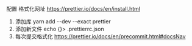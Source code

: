 配置 格式化网址  https://prettier.io/docs/en/install.html
1. 添加库
yarn add --dev --exact prettier
2. 添加新文件
echo {}> .prettierrc.json 
3. 每次提交格式化 
https://prettier.io/docs/en/precommit.html#docsNav
